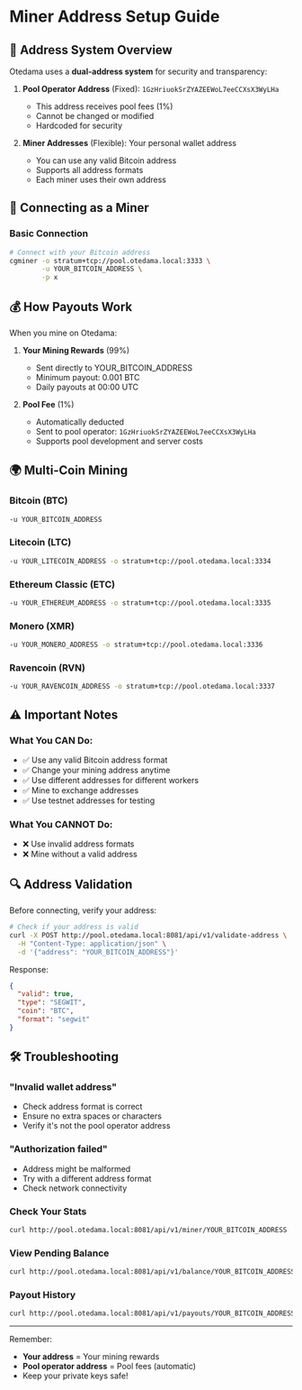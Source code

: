 # Miner Address Setup Guide

## 🔐 Address System Overview

Otedama uses a **dual-address system** for security and transparency:

1. **Pool Operator Address** (Fixed): `1GzHriuokSrZYAZEEWoL7eeCCXsX3WyLHa`
   - This address receives pool fees (1%)
   - Cannot be changed or modified
   - Hardcoded for security

2. **Miner Addresses** (Flexible): Your personal wallet address
   - You can use any valid Bitcoin address
   - Supports all address formats
   - Each miner uses their own address

## 📝 Connecting as a Miner

### Basic Connection

```bash
# Connect with your Bitcoin address
cgminer -o stratum+tcp://pool.otedama.local:3333 \
        -u YOUR_BITCOIN_ADDRESS \
        -p x
```

## 💰 How Payouts Work

When you mine on Otedama:

1. **Your Mining Rewards** (99%)
   - Sent directly to YOUR_BITCOIN_ADDRESS
   - Minimum payout: 0.001 BTC
   - Daily payouts at 00:00 UTC

2. **Pool Fee** (1%)
   - Automatically deducted
   - Sent to pool operator: `1GzHriuokSrZYAZEEWoL7eeCCXsX3WyLHa`
   - Supports pool development and server costs

## 🌍 Multi-Coin Mining

### Bitcoin (BTC)
```bash
-u YOUR_BITCOIN_ADDRESS
```

### Litecoin (LTC)
```bash
-u YOUR_LITECOIN_ADDRESS -o stratum+tcp://pool.otedama.local:3334
```

### Ethereum Classic (ETC)
```bash
-u YOUR_ETHEREUM_ADDRESS -o stratum+tcp://pool.otedama.local:3335
```

### Monero (XMR)
```bash
-u YOUR_MONERO_ADDRESS -o stratum+tcp://pool.otedama.local:3336
```

### Ravencoin (RVN)
```bash
-u YOUR_RAVENCOIN_ADDRESS -o stratum+tcp://pool.otedama.local:3337
```

## ⚠️ Important Notes

### What You CAN Do:
- ✅ Use any valid Bitcoin address format
- ✅ Change your mining address anytime
- ✅ Use different addresses for different workers
- ✅ Mine to exchange addresses
- ✅ Use testnet addresses for testing

### What You CANNOT Do:
- ❌ Use invalid address formats
- ❌ Mine without a valid address

## 🔍 Address Validation

Before connecting, verify your address:

```bash
# Check if your address is valid
curl -X POST http://pool.otedama.local:8081/api/v1/validate-address \
  -H "Content-Type: application/json" \
  -d '{"address": "YOUR_BITCOIN_ADDRESS"}'
```

Response:
```json
{
  "valid": true,
  "type": "SEGWIT",
  "coin": "BTC",
  "format": "segwit"
}
```

## 🛠️ Troubleshooting

### "Invalid wallet address"
- Check address format is correct
- Ensure no extra spaces or characters
- Verify it's not the pool operator address

### "Authorization failed"
- Address might be malformed
- Try with a different address format
- Check network connectivity



### Check Your Stats
```bash
curl http://pool.otedama.local:8081/api/v1/miner/YOUR_BITCOIN_ADDRESS
```

### View Pending Balance
```bash
curl http://pool.otedama.local:8081/api/v1/balance/YOUR_BITCOIN_ADDRESS
```

### Payout History
```bash
curl http://pool.otedama.local:8081/api/v1/payouts/YOUR_BITCOIN_ADDRESS
```



---

Remember: 
- **Your address** = Your mining rewards
- **Pool operator address** = Pool fees (automatic)
- Keep your private keys safe!